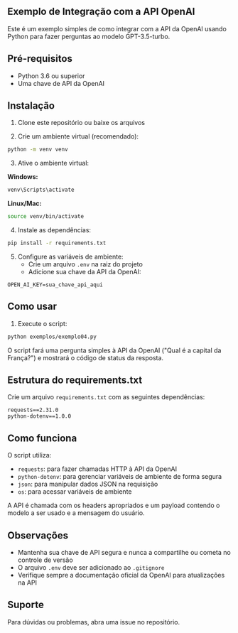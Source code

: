 ## Exemplo de Integração com a API OpenAI

Este é um exemplo simples de como integrar com a API da OpenAI usando Python para fazer perguntas ao modelo GPT-3.5-turbo.

## Pré-requisitos

- Python 3.6 ou superior
- Uma chave de API da OpenAI

## Instalação

1. Clone este repositório ou baixe os arquivos

2. Crie um ambiente virtual (recomendado):
```bash
python -m venv venv
```

3. Ative o ambiente virtual:

**Windows:**
```bash
venv\Scripts\activate
```

**Linux/Mac:**
```bash
source venv/bin/activate
```

4. Instale as dependências:
```bash
pip install -r requirements.txt
```

5. Configure as variáveis de ambiente:
   - Crie um arquivo `.env` na raiz do projeto
   - Adicione sua chave da API da OpenAI:
```
OPEN_AI_KEY=sua_chave_api_aqui
```

## Como usar

1. Execute o script:
```bash
python exemplos/exemplo04.py
```

O script fará uma pergunta simples à API da OpenAI ("Qual é a capital da França?") e mostrará o código de status da resposta.

## Estrutura do requirements.txt

Crie um arquivo `requirements.txt` com as seguintes dependências:
```text
requests==2.31.0
python-dotenv==1.0.0
```

## Como funciona

O script utiliza:
- `requests`: para fazer chamadas HTTP à API da OpenAI
- `python-dotenv`: para gerenciar variáveis de ambiente de forma segura
- `json`: para manipular dados JSON na requisição
- `os`: para acessar variáveis de ambiente

A API é chamada com os headers apropriados e um payload contendo o modelo a ser usado e a mensagem do usuário.

## Observações

- Mantenha sua chave de API segura e nunca a compartilhe ou cometa no controle de versão
- O arquivo `.env` deve ser adicionado ao `.gitignore`
- Verifique sempre a documentação oficial da OpenAI para atualizações na API

## Suporte

Para dúvidas ou problemas, abra uma issue no repositório.